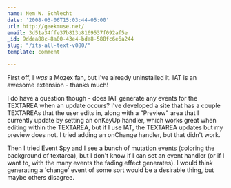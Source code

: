 ```yaml
---
name: Nem W. Schlecht
date: '2008-03-06T15:03:44-05:00'
url: http://geekmuse.net/
email: 3d51a34ffe37b813b8169537f092af5e
_id: 9ddea88c-8a00-43e4-bda8-588fc6e6a244
slug: "/its-all-text-v080/"
template: comment

---
```


First off, I *was* a Mozex fan, but I've already uninstalled it.  IAT is an awesome extension - thanks much!

I do have a question though - does IAT generate any events for the TEXTAREA when an update occurs?  I've developed a site that has a couple TEXTAREAs that the user edits in, along with a "Preview" area that I currently update by setting an onKeyUp handler, which works great when editing within the TEXTAREA, but if I use IAT, the TEXTAREA updates but my preview does not.  I tried adding an onChange handler, but that didn't work.

Then I tried Event Spy and I see a bunch of mutation events (coloring the background of textarea), but I don't know if I can set an event handler (or if I want to, with the many events the fading effect generates).  I would think generating a 'change' event of some sort would be a desirable thing, but maybe others disagree.
